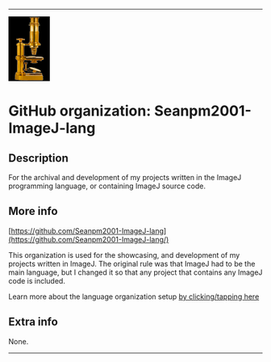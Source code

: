 
***

![ImageJLogo.png failed to load. The file may be missing or corrupt. Check the file path for errors first.](/AdditionalInfo/2/Seanpm2001-ImageJ-lang/ImageJLogo.png)

# GitHub organization: Seanpm2001-ImageJ-lang

## Description

For the archival and development of my projects written in the ImageJ programming language, or containing ImageJ source code.

## More info

[https://github.com/Seanpm2001-ImageJ-lang](https://github.com/Seanpm2001-ImageJ-lang/)

This organization is used for the showcasing, and development of my projects written in ImageJ. The original rule was that ImageJ had to be the main language, but I changed it so that any project that contains any ImageJ code is included.

Learn more about the language organization setup [by clicking/tapping here](/AdditionalInfo/LanguageOrgs/README.md)

## Extra info

None.

***

